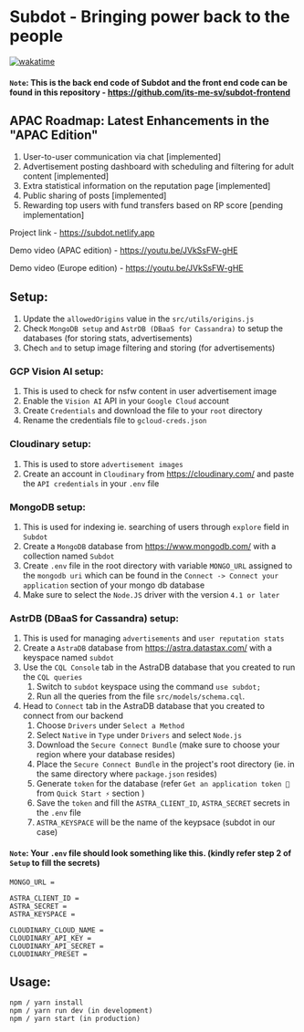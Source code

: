 # Subdot - Bringing power back to the people

[![wakatime](https://wakatime.com/badge/user/77078a50-96cc-4da2-b32c-08e468259a40/project/59a3cf80-d249-41dd-bcc6-f988e1517d3f.svg)](https://wakatime.com/badge/user/77078a50-96cc-4da2-b32c-08e468259a40/project/59a3cf80-d249-41dd-bcc6-f988e1517d3f)

#### `Note`: This is the back end code of Subdot and the front end code can be found in this repository - https://github.com/its-me-sv/subdot-frontend

## APAC Roadmap: Latest Enhancements in the "APAC Edition"
1. User-to-user communication via chat [implemented]
2. Advertisement posting dashboard with scheduling and filtering for adult content [implemented]
3. Extra statistical information on the reputation page [implemented]
4. Public sharing of posts [implemented]
5. Rewarding top users with fund transfers based on RP score [pending implementation]

Project link - https://subdot.netlify.app

Demo video (APAC edition) - https://youtu.be/JVkSsFW-gHE

Demo video (Europe edition) - https://youtu.be/JVkSsFW-gHE

## Setup:
1. Update the `allowedOrigins` value in the `src/utils/origins.js`
2. Check `MongoDB setup` and `AstrDB (DBaaS for Cassandra)` to setup the databases (for storing stats, advertisements)
3. Chech `` and `` to setup image filtering and storing (for advertisements)
### GCP Vision AI setup:
1. This is used to check for nsfw content in user advertisement image
2. Enable the `Vision AI` API in your `Google Cloud` account
3. Create `Credentials` and download the file to your `root` directory
4. Rename the credentials file to `gcloud-creds.json`
### Cloudinary setup:
1. This is used to store `advertisement images`
2. Create an account in `Cloudinary` from https://cloudinary.com/ and paste the `API credentials` in your `.env` file
### MongoDB setup:
1. This is used for indexing ie. searching of users through `explore` field in `Subdot`
2. Create a `MongoDB` database from https://www.mongodb.com/ with a collection named `Subdot`
3. Create `.env` file in the root directory with variable `MONGO_URL` assigned to the `mongodb uri` which can be found in the `Connect -> Connect your application` section of your mongo db database
4. Make sure to select the `Node.JS` driver with the version `4.1 or later`
### AstrDB (DBaaS for Cassandra) setup:
1. This is used for managing `advertisements` and `user reputation stats`
2. Create a `AstraDB` database from https://astra.datastax.com/ with a keyspace named `subdot`
3. Use the `CQL Console` tab in the AstraDB database that you created to run the `CQL queries`
    1. Switch to `subdot` keyspace using the command `use subdot;`
    2. Run all the queries from the file `src/models/schema.cql`.
4. Head to `Connect` tab in the AstraDB database that you created to connect from our backend
    1. Choose `Drivers` under `Select a Method`
    2. Select `Native` in `Type` under `Drivers` and select `Node.js`
    3. Download the `Secure Connect Bundle` (make sure to choose your region where your database resides)
    4. Place the `Secure Connect Bundle` in the project's root directory (ie. in the same directory where `package.json` resides)
    5. Generate `token` for the database (refer `Get an application token 🔑` from  `Quick Start ⚡` section  )
    6. Save the `token` and fill the `ASTRA_CLIENT_ID`, `ASTRA_SECRET` secrets in the `.env` file
    7. `ASTRA_KEYSPACE` will be the name of the keypsace (subdot in our case)

#### `Note`: Your `.env` file should look something like this. (kindly refer step 2 of `Setup` to fill the secrets)
```
MONGO_URL = 

ASTRA_CLIENT_ID = 
ASTRA_SECRET = 
ASTRA_KEYSPACE = 

CLOUDINARY_CLOUD_NAME = 
CLOUDINARY_API_KEY = 
CLOUDINARY_API_SECRET = 
CLOUDINARY_PRESET =
```

## Usage:
```
npm / yarn install
npm / yarn run dev (in development)
npm / yarn start (in production)
```